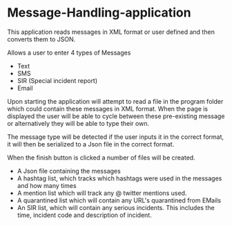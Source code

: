 # Message-Handling-application
This application reads messages in XML format or user defined and then converts them to JSON. 


Allows a user to enter 4 types of Messages
- Text
- SMS
- SIR (Special incident report)
- Email

Upon starting the application will attempt to read a file in the program folder which could contain these messages in XML format.
When the page is displayed the user will be able to cycle between these pre-existing message or alternatively they will be able to type their own.

The message type will be detected if the user inputs it in the correct format, it will then be serialized to a Json file in the correct format.

When the finish button is clicked a number of files will be created.
- A Json file containing the messages
- A hashtag list, which tracks which hashtags were used in the messages and how many times
- A mention list which will track any @ twitter mentions used.
- A quarantined list which will contain any URL's quarantined from EMails
- An SIR list, which will contain any serious incidents. This includes the time, incident code and description of incident.
